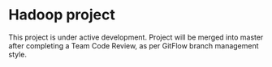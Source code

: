 # Hadoop project

This project is under active development.
Project will be merged into master after completing a Team Code Review, 
as per GitFlow branch management style.
